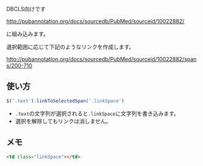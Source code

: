 DBCLS向けです

http://pubannotation.org/docs/sourcedb/PubMed/sourceid/10022882/

に組み込みます。

選択範囲に応じて下記のようなリンクを作成します。

http://pubannotation.org/docs/sourcedb/PubMed/sourceid/10022882/spans/200-710


## 使い方
```js
$('.text').linkToSelectedSpan('.linkSpace')
```

- `.text`の文字列が選択されると`.linkSpace`に文字列を書き込みます。
- 選択を解除してもリンクは消しません。

## メモ
```html
<td class="linkSpace"></td>
```
